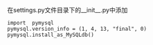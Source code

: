 在settings.py文件目录下的__init__.py中添加
```
import  pymysql
pymysql.version_info = (1, 4, 13, "final", 0)
pymysql.install_as_MySQLdb()
```